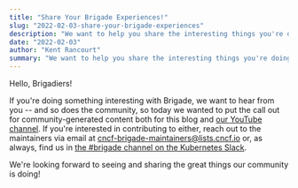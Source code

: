 ```yaml
---
title: "Share Your Brigade Experiences!"
slug: "2022-02-03-share-your-brigade-experiences"
description: "We want to help you share the interesting things you're doing with Brigade"
date: "2022-02-03"
author: "Kent Rancourt"
summary: "We want to help you share the interesting things you're doing with Brigade."
---
```


Hello, Brigadiers!

If you're doing something interesting with Brigade, we want to hear from you --
and so does the community, so today we wanted to put the call out for
community-generated content both for this blog and
[our YouTube channel](https://youtube.brigade.sh). If you're interested in
contributing to either, reach out to the maintainers via email at
[cncf-brigade-maintainers@lists.cncf.io](mailto:cncf-brigade-maintainers@lists.cncf.io)
or, as always, find us in
[the #brigade channel on the Kubernetes Slack](https://slack.brigade.sh).

We're looking forward to seeing and sharing the great things our community is
doing!

